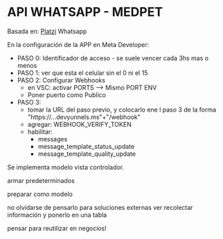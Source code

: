 # API WHATSAPP - MEDPET

Basada en: [Platzi](https://platzi.com/cursos/whatsapp-api/) Whatsapp

En la configuración de la APP en Meta Developer:

* PASO 0: Identificador de acceso - se suele vencer cada 3hs mas o menos
* PASO 1: ver que esta el celular sin el 0 ni el 15
* PASO 2: Configurar Webhooks
  * en VSC: activar PORTS --> Mismo PORT ENV
  * Poner puerto como Publico
* PASO 3:
  * tomar la URL del paso previo, y colocarlo ene l paso 3 de la forma "https://...devyunnels.ms"+"/webhook"
  * agregar: WEBHOOK_VERIFY_TOKEN
  * habilitar:
    * messages
    * message_template_status_update
    * message_template_quality_update

Se implementa modelo vista controlador.

armar predeterminados

preparar como modelo

no olvidarse de pensarlo para soluciones externas
ver recolectar información y ponerlo en una tabla

pensar para reutilizar en negocios!
